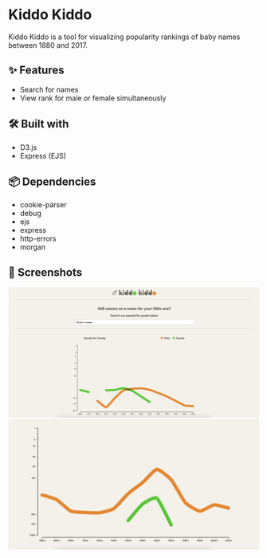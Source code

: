 # Kiddo Kiddo
Kiddo Kiddo is a tool for visualizing popularity rankings of baby names between 1880 and 2017. 

## ✨ Features
* Search for names
* View rank for male or female simultaneously

## 🛠 Built with
* D3.js
* Express (EJS)

## 📦 Dependencies
* cookie-parser
* debug
* ejs
* express
* http-errors
* morgan

## 📸 Screenshots
![kiddo kiddo](https://github.com/sandypockets/kiddo-kiddo/blob/main/docs/kiddo-kiddo.png?raw=true)
![kiddo kiddo](https://github.com/sandypockets/kiddo-kiddo/blob/main/docs/kiddo-kiddo-line-graph.png?raw=true)